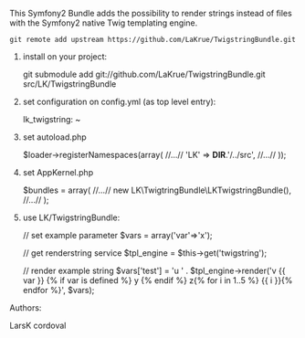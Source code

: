 This Symfony2 Bundle adds the possibility to render strings instead of files with the Symfony2 native Twig templating engine.

    git remote add upstream https://github.com/LaKrue/TwigstringBundle.git

1. install on your project:

    git submodule add git://github.com/LaKrue/TwigstringBundle.git src/LK/TwigstringBundle

2. set configuration on config.yml (as top level entry):

    lk_twigstring: ~

3. set autoload.php

    $loader->registerNamespaces(array(
         //...//
         'LK'          => __DIR__.'/../src',
         //...//
    ));

4. set AppKernel.php

    $bundles = array(
        //...//
        new LK\TwigtringBundle\LKTwigstringBundle(),
        //...//
    );

5. use LK/TwigstringBundle:

    // set example parameter
    $vars = array('var'=>'x');

    // get renderstring service
    $tpl_engine = $this->get('twigstring');

    // render example string
    $vars['test'] = 'u ' . $tpl_engine->render('v {{ var }} {% if var is defined %} y {% endif %} z{% for i in 1..5 %} {{ i }}{% endfor %}', $vars);


Authors:

LarsK
cordoval
